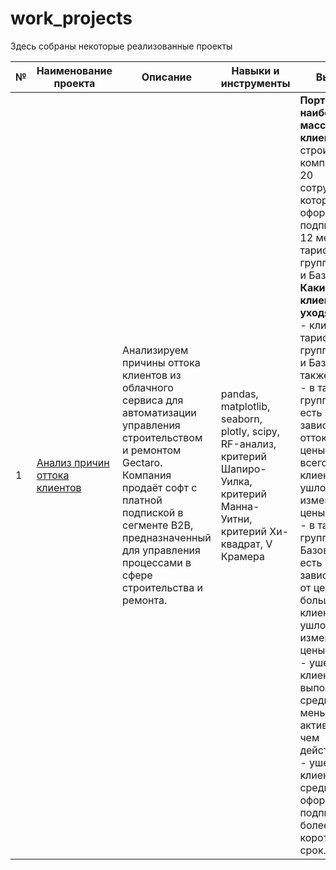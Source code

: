# work_projects

Здесь собраны некоторые реализованные проекты

| № |	Наименование проекта	| Описание	| Навыки и инструменты | Выводы |
| - | --- | --------------- | --- | --------------- |
| 1 | [Анализ причин оттока клиентов](https://github.com/yulia-alexeychuk/work_projects/tree/main/analysis_client_churn) | Анализируем причины оттока клиентов из облачного сервиса для автоматизации управления строительством и ремонтом Gectaro. Компания продаёт софт с платной подпиской в сегменте B2B, предназначенный для управления процессами в сфере строительства и ремонта.  | pandas, matplotlib, seaborn, plotly, scipy, RF-анализ, критерий Шапиро-Уилка, критерий Манна-Уитни, критерий Хи-квадрат, V Крамера | **Портрет наиболее массового клиента** — строительные компании с 1-20 сотрудниками, которые оформляют подписки на 12 месяцев по тарифным группам Старт и Базовый. **Какие клиенты уходят**: <br/>- клиенты на тарифных группах Старт и Базовый, а также Профи; <br/>- в тарифной группе Старт есть зависимость оттока от цены: больше всего клиентов ушло на id изменения цены 23; <br/>- в тарифной группе Базовый тоже есть зависимость от цены: больше всего клиентов ушло на id изменения цены 8; <br/>- ушедшие клиенты выполняли в среднем меньше активностей, чем действующие; <br/>- ушедшие клиенты в среднем оформляли подписку на более короткий срок. |

